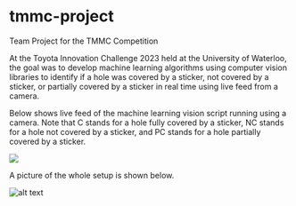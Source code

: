 # tmmc-project

Team Project for the TMMC Competition

At the Toyota Innovation Challenge 2023 held at the University of Waterloo, the goal was to develop machine learning algorithms using computer vision libraries to identify if a hole was covered by a sticker, not covered by a sticker, or partially covered by a sticker in real time using live feed from a camera.

Below shows live feed of the machine learning vision script running using a camera.
Note that C stands for a hole fully covered by a sticker, NC stands for a hole not covered by a sticker, and PC stands for a hole partially covered by a sticker.

![](https://github.com/CydiaBoss/tmmc-project/blob/main/machine_vision_algo_in_action.gif)

A picture of the whole setup is shown below.

![alt text](https://github.com/CydiaBoss/tmmc-project/blob/main/sticker_setup.jpg)


